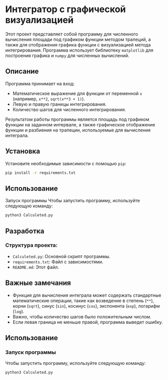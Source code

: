 # Интегратор с графической визуализацией

Этот проект представляет собой программу для численного вычисления площади под графиком функции методом трапеций, а также для отображения графика функции с визуализацией метода интегрирования. Программа использует библиотеку `matplotlib` для построения графика и `numpy` для численных вычислений.

## Описание

Программа принимает на вход:

- Математическое выражение для функции от переменной `x` (например, `x**2`, `sqrt(x**3 + 1)`).
- Левую и правую границы интегрирования.
- Количество шагов для численного интегрирования.

Результатом работы программы является площадь под графиком функции на заданном интервале, а также графическое отображение функции и разбиения на трапеции, используемые для вычисления интеграла.

## Установка

Установите необходимые зависимости с помощью `pip`:

```bash
pip install -r requirements.txt
```

## Использование

Запуск программы
Чтобы запустить программу, используйте следующую команду:

```bash
python3 Calculeted.py
```

## Разработка

### Структура проекта:

- `Calculeted.py`: Основной скрипт программы.
- `requirements.txt`: Файл с зависимостями.
- `README.md`: Этот файл.

## Важные замечания

- Функция для вычисления интеграла может содержать стандартные математические операции, такие как возведение в степень (`**`), корни (`sqrt`), синус (`sin`), косинус (`cos`), экспонента (`exp`), логарифм (`log`).
- Важно, чтобы количество шагов было положительным числом.
- Если левая граница не меньше правой, программа выведет ошибку.

## Использование

### Запуск программы

Чтобы запустить программу, используйте следующую команду:

```bash
python3 Calculeted.py
